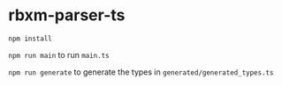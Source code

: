 # rbxm-parser-ts

`npm install`

`npm run main` to run `main.ts`

`npm run generate` to generate the types in `generated/generated_types.ts`